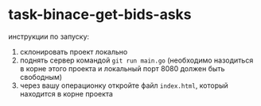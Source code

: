 # task-binace-get-bids-asks
инструкции по запуску:

1. склонировать проект локально
2. поднять сервер командой ```git run main.go``` (необходимо назодиться в корне этого проекта и локальный порт 8080 должен быть свободным)
3. через вашу операционку откройте файл ```index.html```, который находится в корне проекта